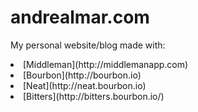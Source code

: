 # andrealmar.com

My personal website/blog made with:
<li>[Middleman](http://middlemanapp.com)</li>
<li>[Bourbon](http://bourbon.io)</li>
<li>[Neat](http://neat.bourbon.io)</li>
<li>[Bitters](http://bitters.bourbon.io/)</li>


